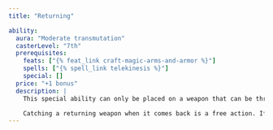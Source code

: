 ```yaml
---
title: "Returning"

ability:
  aura: "Moderate transmutation"
  casterLevel: "7th"
  prerequisites:
    feats: ["{% feat_link craft-magic-arms-and-armor %}"]
    spells: ["{% spell_link telekinesis %}"]
    special: []
  price: "+1 bonus"
  description: |
    This special ability can only be placed on a weapon that can be thrown. A returning weapon flies through the air back to the creature that threw it. It returns to the thrower just before the creature's next turn (and is therefore ready to use again in that turn).

    Catching a returning weapon when it comes back is a free action. If the character can't catch it, or if the character has moved since throwing it, the weapon drops to the ground in the square from which it was thrown.
---
```

